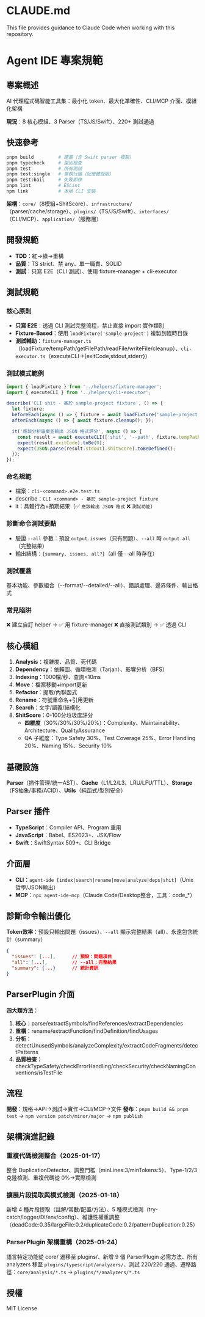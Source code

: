 # CLAUDE.md

This file provides guidance to Claude Code when working with this repository.

# Agent IDE 專案規範

## 專案概述

AI 代理程式碼智能工具集：最小化 token、最大化準確性、CLI/MCP 介面、模組化架構

**現況**：8 核心模組、3 Parser（TS/JS/Swift）、220+ 測試通過

## 快速參考

```bash
pnpm build         # 建置（含 Swift parser 複製）
pnpm typecheck     # 型別檢查
pnpm test          # 所有測試
pnpm test:single   # 單執行緒（記憶體受限）
pnpm test:bail     # 失敗即停
pnpm lint          # ESLint
npm link           # 本地 CLI 安裝
```

**架構**：`core/`（8模組+ShitScore）、`infrastructure/`（parser/cache/storage）、`plugins/`（TS/JS/Swift）、`interfaces/`（CLI/MCP）、`application/`（服務層）

## 開發規範

- **TDD**：紅→綠→重構
- **品質**：TS strict、禁 any、單一職責、SOLID
- **測試**：只寫 E2E（CLI 測試）、使用 fixture-manager + cli-executor

## 測試規範

### 核心原則
- **只寫 E2E**：透過 CLI 測試完整流程，禁止直接 import 實作類別
- **Fixture-Based**：使用 `loadFixture('sample-project')` 複製到臨時目錄
- **測試輔助**：`fixture-manager.ts`（loadFixture/tempPath/getFilePath/readFile/writeFile/cleanup）、`cli-executor.ts`（executeCLI→{exitCode,stdout,stderr}）

### 測試模式範例
```typescript
import { loadFixture } from '../helpers/fixture-manager';
import { executeCLI } from '../helpers/cli-executor';

describe('CLI shit - 基於 sample-project fixture', () => {
  let fixture;
  beforeEach(async () => { fixture = await loadFixture('sample-project'); });
  afterEach(async () => { await fixture.cleanup(); });

  it('應該分析專案並輸出 JSON 格式評分', async () => {
    const result = await executeCLI(['shit', '--path', fixture.tempPath, '--format', 'json']);
    expect(result.exitCode).toBe(0);
    expect(JSON.parse(result.stdout).shitScore).toBeDefined();
  });
});
```

### 命名規範
- 檔案：`cli-<command>.e2e.test.ts`
- describe：`CLI <command> - 基於 sample-project fixture`
- it：具體行為+預期結果（✅ `應該輸出 JSON 格式` ❌ `測試功能`）

### 診斷命令測試要點
- 驗證 `--all` 參數：預設 `output.issues`（只有問題）、`--all` 時 `output.all`（完整結果）
- 輸出結構：`{summary, issues, all?}`（all 僅 --all 時存在）

### 測試覆蓋
基本功能、參數組合（--format/--detailed/--all）、錯誤處理、邊界條件、輸出格式

### 常見陷阱
❌ 建立自訂 helper → ✅ 用 fixture-manager
❌ 直接測試類別 → ✅ 透過 CLI

## 核心模組

1. **Analysis**：複雜度、品質、死代碼
2. **Dependency**：依賴圖、循環檢測（Tarjan）、影響分析（BFS）
3. **Indexing**：1000檔/秒、查詢<10ms
4. **Move**：檔案移動+import更新
5. **Refactor**：提取/內聯函式
6. **Rename**：符號重命名+引用更新
7. **Search**：文字/語義/結構化
8. **ShitScore**：0-100分垃圾度評分
   - **四維度**（30%/30%/30%/20%）：Complexity、Maintainability、Architecture、QualityAssurance
   - QA 子維度：Type Safety 30%、Test Coverage 25%、Error Handling 20%、Naming 15%、Security 10%

## 基礎設施

**Parser**（插件管理/統一AST）、**Cache**（L1/L2/L3、LRU/LFU/TTL）、**Storage**（FS抽象/事務/ACID）、**Utils**（純函式/型別安全）

## Parser 插件

- **TypeScript**：Compiler API、Program 重用
- **JavaScript**：Babel、ES2023+、JSX/Flow
- **Swift**：SwiftSyntax 509+、CLI Bridge

## 介面層

- **CLI**：`agent-ide [index|search|rename|move|analyze|deps|shit]`（Unix哲學/JSON輸出）
- **MCP**：`npx agent-ide-mcp`（Claude Code/Desktop整合，工具：code_*）

## 診斷命令輸出優化

**Token效率**：預設只輸出問題（issues）、`--all` 顯示完整結果（all）、永遠包含統計（summary）

```json
{
  "issues": [...],      // 預設：問題項目
  "all": [...],         // --all：完整結果
  "summary": {...}      // 統計資訊
}
```

## ParserPlugin 介面

**四大類方法**：
1. **核心**：parse/extractSymbols/findReferences/extractDependencies
2. **重構**：rename/extractFunction/findDefinition/findUsages
3. **分析**：detectUnusedSymbols/analyzeComplexity/extractCodeFragments/detectPatterns
4. **品質檢查**：checkTypeSafety/checkErrorHandling/checkSecurity/checkNamingConventions/isTestFile

## 流程

**開發**：規格→API→測試→實作→CLI/MCP→文件
**發布**：`pnpm build && pnpm test` → `npm version patch/minor/major` → `npm publish`

## 架構演進記錄

### 重複代碼檢測整合（2025-01-17）
整合 DuplicationDetector、調整門檻（minLines:3/minTokens:5）、Type-1/2/3 克隆檢測、重複代碼從 0%→實際檢測

### 擴展片段提取與模式檢測（2025-01-18）
新增 4 種片段提取（註解/常數/配置/方法）、5 種模式檢測（try-catch/logger/DI/env/config）、維護性權重調整（deadCode:0.35/largeFile:0.2/duplicateCode:0.2/patternDuplication:0.25）

### ParserPlugin 架構重構（2025-01-24）
語言特定功能從 core/ 遷移至 plugins/、新增 9 個 ParserPlugin 必需方法、所有 analyzers 移至 `plugins/typescript/analyzers/`、測試 220/220 通過、遷移路徑：`core/analysis/*.ts` → `plugins/*/analyzers/*.ts`

## 授權

MIT License
